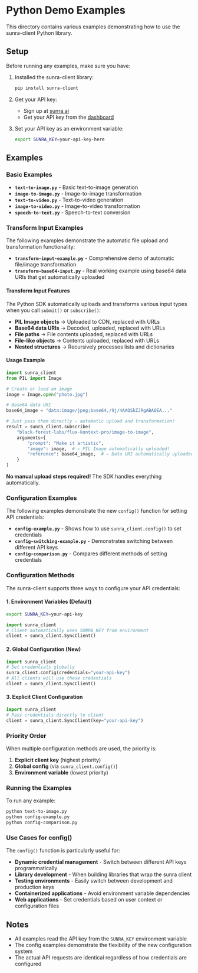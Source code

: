 # Python Demo Examples

This directory contains various examples demonstrating how to use the sunra-client Python library.

## Setup

Before running any examples, make sure you have:

1. Installed the sunra-client library:
   ```bash
   pip install sunra-client
   ```

2. Get your API key:
   - Sign up at [sunra.ai](https://sunra.ai)
   - Get your API key from the [dashboard](https://sunra.ai/dashboard/keys)

3. Set your API key as an environment variable:
   ```bash
   export SUNRA_KEY=your-api-key-here
   ```

## Examples

### Basic Examples

- **`text-to-image.py`** - Basic text-to-image generation
- **`image-to-image.py`** - Image-to-image transformation
- **`text-to-video.py`** - Text-to-video generation
- **`image-to-video.py`** - Image-to-video transformation
- **`speech-to-text.py`** - Speech-to-text conversion

### Transform Input Examples

The following examples demonstrate the automatic file upload and transformation functionality:

- **`transform-input-example.py`** - Comprehensive demo of automatic file/image transformation
- **`transform-base64-input.py`** - Real working example using base64 data URIs that get automatically uploaded

#### Transform Input Features

The Python SDK automatically uploads and transforms various input types when you call `submit()` or `subscribe()`:

- **PIL Image objects** → Uploaded to CDN, replaced with URLs
- **Base64 data URIs** → Decoded, uploaded, replaced with URLs  
- **File paths** → File contents uploaded, replaced with URLs
- **File-like objects** → Contents uploaded, replaced with URLs
- **Nested structures** → Recursively processes lists and dictionaries

#### Usage Example

```python
import sunra_client
from PIL import Image

# Create or load an image
image = Image.open("photo.jpg")

# Base64 data URI
base64_image = "data:image/jpeg;base64,/9j/4AAQSkZJRgABAQEA..."

# Just pass them directly - automatic upload and transformation!
result = sunra_client.subscribe(
    "black-forest-labs/flux-kontext-pro/image-to-image",
    arguments={
        "prompt": "Make it artistic",
        "image": image,  # ← PIL Image automatically uploaded!
        "reference": base64_image,  # ← Data URI automatically uploaded!
    }
)
```

**No manual upload steps required!** The SDK handles everything automatically.

### Configuration Examples

The following examples demonstrate the new `config()` function for setting API credentials:

- **`config-example.py`** - Shows how to use `sunra_client.config()` to set credentials
- **`config-switching-example.py`** - Demonstrates switching between different API keys
- **`config-comparison.py`** - Compares different methods of setting credentials

### Configuration Methods

The sunra-client supports three ways to configure your API credentials:

#### 1. Environment Variables (Default)
```bash
export SUNRA_KEY=your-api-key
```
```python
import sunra_client
# Client automatically uses SUNRA_KEY from environment
client = sunra_client.SyncClient()
```

#### 2. Global Configuration (New)
```python
import sunra_client
# Set credentials globally
sunra_client.config(credentials="your-api-key")
# All clients will use these credentials
client = sunra_client.SyncClient()
```

#### 3. Explicit Client Configuration
```python
import sunra_client
# Pass credentials directly to client
client = sunra_client.SyncClient(key="your-api-key")
```

### Priority Order

When multiple configuration methods are used, the priority is:
1. **Explicit client key** (highest priority)
2. **Global config** (via `sunra_client.config()`)
3. **Environment variable** (lowest priority)

### Running the Examples

To run any example:

```bash
python text-to-image.py
python config-example.py
python config-comparison.py
```

### Use Cases for config()

The `config()` function is particularly useful for:

- **Dynamic credential management** - Switch between different API keys programmatically
- **Library development** - When building libraries that wrap the sunra client
- **Testing environments** - Easily switch between development and production keys
- **Containerized applications** - Avoid environment variable dependencies
- **Web applications** - Set credentials based on user context or configuration files

## Notes

- All examples read the API key from the `SUNRA_KEY` environment variable
- The config examples demonstrate the flexibility of the new configuration system
- The actual API requests are identical regardless of how credentials are configured 
